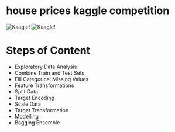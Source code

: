# house prices kaggle competition
 
 ![Kaagle!](https://github.com/ayyildizkaan/house-prices-kaggle-competition/assets/82020011/0d608eb6-8513-4c49-a360-f3176ebfa081)
 ![Kaagle!](https://github.com/ayyildizkaan/house-prices-kaggle-competition/assets/82020011/09ee4627-cb1e-4b62-8d93-db95dbf183dc)
 
 # Steps of Content
 * Exploratory Data Analysis
 * Combine Train and Test Sets
 * Fill Categorical Missing Values
 * Feature Transformations
 * Split Data
 * Target Encoding
 * Scale Data
 * Target Transformation
 * Modelling
 * Bagging Ensemble
 
 
